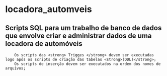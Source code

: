 # locadora_automveis

## Scripts SQL para um trabalho de banco de dados que envolve criar e administrar dados de uma locadora de automóveis
```
    Os scripts das <strong> Trigges </strong> devem ser executadas logo após os scripts de criação das tabelas <strong>(DDL)</strong>;
    Os scripts de inserção devem ser executados na ordem dos nomes de arquivos;
```